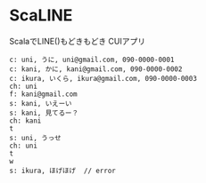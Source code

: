 # ScaLINE
ScalaでLINE()もどきもどき CUIアプリ

    c: uni, うに, uni@gmail.com, 090-0000-0001
    c: kani, かに, kani@gmail.com, 090-0000-0002
    c: ikura, いくら, ikura@gmail.com, 090-0000-0003
    ch: uni
    f: kani@gmail.com
    s: kani, いえーい
    s: kani, 見てるー？
    ch: kani
    t
    s: uni, うっせ
    ch: uni
    t
    w
    s: ikura, ほげほげ  // error

